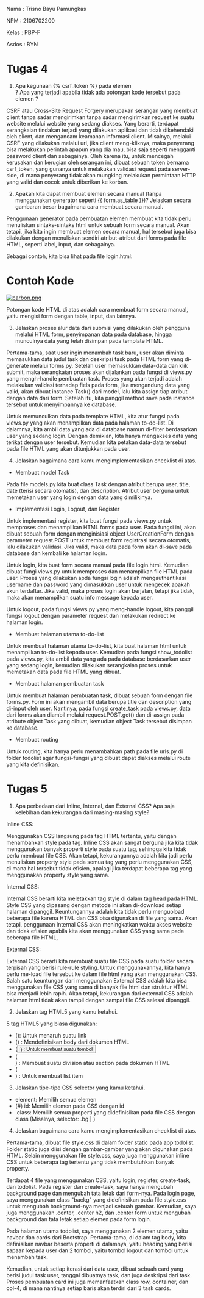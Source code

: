 Nama        : Trisno Bayu Pamungkas

NPM         : 2106702200

Kelas       : PBP-F

Asdos       : BYN


# Tugas 4

1) Apa kegunaan {% csrf_token %} pada elemen <form>? Apa yang terjadi apabila tidak ada potongan kode tersebut pada elemen <form>?

CSRF atau Cross-Site Request Forgery merupakan serangan yang membuat client tanpa sadar mengirimkan tanpa sadar mengirimkan request ke suatu website melalui website yang sedang diakses. Yang berarti, terdapat serangkaian tindakan terjadi yang dilakukan aplikasi dan tidak dikehendaki oleh client, dan mengancam keamanan informasi client. Misalnya, melalui CSRF yang dilakukan melalui url, jika client meng-kliknya, maka penyerang bisa melakukan perintah apapun yang dia mau, bisa saja seperti mengganti password client dan sebagainya. Oleh karena itu, untuk mencegah kerusakan dan kerugian oleh serangan ini, dibuat sebuah token bernama csrf_token, yang gunanya untuk melakukan validasi request pada server-side, di mana penyerang tidak akan mungking melakukan permintaan HTTP yang valid dan cocok untuk diberikan ke korban.


2) Apakah kita dapat membuat elemen <form> secara manual (tanpa menggunakan generator seperti {{ form.as_table }})? Jelaskan secara gambaran besar bagaimana cara membuat <form> secara manual.

Penggunaan generator pada pembuatan elemen <form> membuat kita tidak perlu menuliskan sintaks-sintaks html untuk sebuah form secara manual. Akan tetapi, jika kita ingin membuat elemen <form> secara manual, hal tersebut juga bisa dilakukan dengan menuliskan sendiri atribut-atribut dari forms pada file HTML, seperti label, input, dan sebagainya.

Sebagai contoh, kita bisa lihat pada file login.html:

# Contoh Kode
   
   [![carbon.png](https://i.postimg.cc/054hJTsC/carbon.png)](https://postimg.cc/nMv3ywMs)
  
Potongan kode HTML di atas adalah cara membuat form secara manual, yaitu mengisi form dengan table, input, dan lainnya.


3) Jelaskan proses alur data dari submisi yang dilakukan oleh pengguna melalui HTML form, penyimpanan data pada database, hingga munculnya data yang telah disimpan pada template HTML.

Pertama-tama, saat user ingin menambah task baru, user akan diminta memasukkan data judul task dan deskripsi task pada HTML form yang di-generate melalui forms.py. Setelah user memasukkan data-data dan klik submit, maka serangkaian proses akan dijalankan pada fungsi di views.py yang mengh-handle pembuatan task. Proses yang akan terjadi adalah melakukan validasi terhadap fiels pada form, jika mengandung data yang valid, akan dibuat instance Task() dari model, lalu kita assign tiap atribut dengan data dari form. Setelah itu, kita panggil method save pada instance tersebut untuk menyimpannya ke database. 
  
Untuk memunculkan data pada template HTML, kita atur fungsi pada views.py yang akan menampilkan data pada halaman to-do-list. Di dalamnya, kita ambil data yang ada di database namun di-filter berdasarkan user yang sedang login. Dengan demikian, kita hanya mengakses data yang terikat dengan user tersebut. Kemudian kita petakan data-data tersebut pada file HTML yang akan ditunjukkan pada user.


4) Jelaskan bagaimana cara kamu mengimplementasikan checklist di atas.
- Membuat model Task
   
Pada file models.py kita buat class Task dengan atribut berupa user, title, date (terisi secara otomatis), dan description. Atribut user berguna untuk memetakan user yang login dengan data yang dimilikinya.
  
- Implementasi Login, Logout, dan Register
   
Untuk implementasi register, kita buat fungsi pada views.py untuk memproses dan menampilkan HTML forms pada user. Pada fungsi ini, akan dibuat sebuah form dengan menginisiasi object UserCreationForm dengan parameter request.POST untuk membuat form registrasi secara otomatis, lalu dilakukan validasi. Jika valid, maka data pada form akan di-save pada database dan kembali ke halaman login. 

   
Untuk login, kita buat form secara manual pada file login.html. Kemudian dibuat fungi views.py untuk memproses dan menampilkan file HTML pada user. Proses yang dilakukan apda fungsi login adalah mengauthentikasi username dan password yang dimasukkan user untuk mengecek apakah akun terdaftar. Jika valid, maka proses login akan berjalan, tetapi jika tidak, maka akan menampilkan suatu info message kepada user.

   
Untuk logout, pada fungsi views.py yang meng-handle logout, kita panggil fungsi logout dengan parameter request dan melakukan redirect ke halaman login.
  
- Membuat halaman utama to-do-list
   
Untuk membuat halaman utama to-do-list, kita buat halaman html untuk menampilkan to-do-list kepada user. Kemudian pada fungsi show_todolist pada views.py, kita ambil data yang ada pada database berdasarkan user yang sedang login, kemudian dilakukan serangkaian proses untuk memetakan data pada file HTML yang dibuat.

- Membuat halaman pembuatan task
   
Untuk membuat halaman pembuatan task, dibuat sebuah form dengan file forms.py. Form ini akan mengambil data berupa title dan description yang di-input oleh user. Nantinya, pada fungsi create_task pada views.py, data dari forms akan diambil melalui request.POST.get() dan di-assign pada atribute object Task yang dibuat, kemudian object Task tersebut disimpan ke database.
 
- Membuat routing
   
Untuk routing, kita hanya perlu menambahkan path pada file urls.py di folder todolist agar fungsi-fungsi yang dibuat dapat diakses melalui route yang kita definisikan.


# Tugas 5
1) Apa perbedaan dari Inline, Internal, dan External CSS? Apa saja kelebihan dan kekurangan dari masing-masing style?

Inline CSS: 

Menggunakan CSS langsung pada tag HTML tertentu, yaitu dengan menambahkan style pada tag. Inline CSS akan sangat berguna jika kita tidak menggunakan banyak properti style pada suatu tag, sehingga kita tidak perlu membuat file CSS. Akan tetapi, kekurangannya adalah kita jadi perlu menuliskan property style pada semua tag yang perlu menggunakan CSS, di mana hal tersebut tidak efisien, apalagi jika terdapat beberapa tag yang menggunakan property style yang sama.


Internal CSS:

Internal CSS berarti kita meletakkan tag style di dalam tag head pada HTML. Style CSS yang dipasang dengan metode ini akan di-download setiap halaman dipanggil. Keuntungannya adalah kita tidak perlu menguoload beberapa file karena HTML dan CSS bisa digunakan di file yang sama. Akan tetapi, penggunaan Internal CSS akan meningkatkan waktu akses website dan tidak efisien apabila kita akan menggunakan CSS yang sama pada beberapa file HTML,


External CSS:

External CSS berarti kita membuat suatu file CSS pada suatu folder secara terpisah yang berisi rule-rule styling. Untuk menggunakannya, kita hanya perlu me-load file tersebut ke dalam file html yang akan menggunakan CSS. Salah satu keuntungan dari menggunakan External CSS adalah kita bisa menggunakan file CSS yang sama di banyak file html dan struktur HTML bisa menjadi lebih rapih. Akan tetapi, kekurangan dari external CSS adalah halaman html tidak akan tampil dengan sampai file CSS selesai dipanggil.

2) Jelaskan tag HTML5 yang kamu ketahui.

5 tag HTML5 yang biasa digunakan:

- (<a>): Untuk menaruh suatu link
- (<body>) : Mendefinisikan body dari dokumen HTML
- (<button>) : Untuk membuat suatu tombol
- (<div>) : Membuat suatu division atau section pada dokumen HTML
- (<li>) : Untuk membuat list item


3) Jelaskan tipe-tipe CSS selector yang kamu ketahui.

- element: Memilih semua elemen <tag> 
- (#) id: Memilih elemen pada CSS dengan id
- .class: Memilih semua properti yang didefinisikan pada file CSS dengan class (Misalnya, selector: .bg | <tag class="bg"> )


4) Jelaskan bagaimana cara kamu mengimplementasikan checklist di atas.

Pertama-tama, dibuat file style.css di dalam folder static pada app todolist. Folder static juga diisi dengan gambar-gambar yang akan digunakan pada HTML. Selain menggunakan file style.css, saya juga menggunakan inline CSS untuk beberapa tag tertentu yang tidak membutuhkan banyak property.


Terdapat 4 file yang menggunakan CSS, yaitu login, register, create-task, dan todolist. Pada register dan create-task, saya hanya mengubah background page dan mengubah tata letak dari form-nya. Pada login page, saya menggunakan class "backg" yang didefinisikan pada file style.css untuk mengubah background-nya menjadi sebuah gambar. Kemudian, saya juga menggunakan .center, .center h2, dan .center form untuk mengubah background dan tata letak setiap elemen pada form login.


Pada halaman utama todolist, saya menggunakan 2 elemen utama, yaitu navbar dan cards dari Bootstrap. Pertama-tama, di dalam tag body, kita definisikan navbar beserta properti di dalamnya, yaitu heading yang berisi sapaan kepada user dan 2 tombol, yaitu tombol logout dan tombol untuk menambah task.


Kemudian, untuk setiap iterasi dari data user, dibuat sebuah card yang berisi judul task user, tanggal dibuatnya task, dan juga deskripsi dari task. Proses pembuatan card ini juga memanfaatkan class row, container, dan col-4, di mana nantinya setiap baris akan terdiri dari 3 task cards.

  
